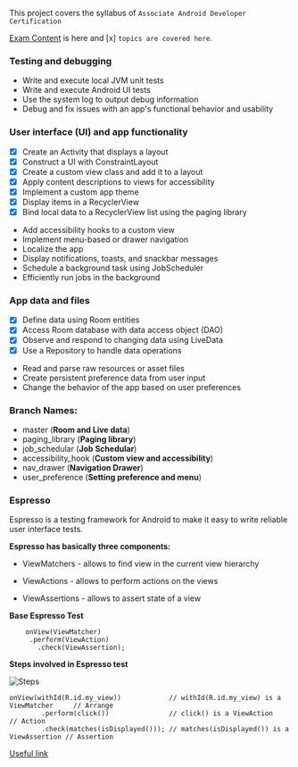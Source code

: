 This project covers the syllabus of `Associate Android Developer Certification`

[Exam Content](https://developers.google.com/training/certification/associate-android-developer/#exam-content) is here and [x] `topics are covered here`.

### Testing and debugging
- Write and execute local JVM unit tests
- Write and execute Android UI tests
- Use the system log to output debug information
- Debug and fix issues with an app's functional behavior and usability

### User interface (UI) and app functionality
- [x] Create an Activity that displays a layout
- [x] Construct a UI with ConstraintLayout
- [x] Create a custom view class and add it to a layout
- [x] Apply content descriptions to views for accessibility
- [x] Implement a custom app theme
- [x] Display items in a RecyclerView
- [x] Bind local data to a RecyclerView list using the paging library
- Add accessibility hooks to a custom view
- Implement menu-based or drawer navigation
- Localize the app
- Display notifications, toasts, and snackbar messages
- Schedule a background task using JobScheduler
- Efficiently run jobs in the background

### App data and files

- [x] Define data using Room entities
- [x] Access Room database with data access object (DAO)
- [x] Observe and respond to changing data using LiveData
- [x] Use a Repository to handle data operations
- Read and parse raw resources or asset files
- Create persistent preference data from user input
- Change the behavior of the app based on user preferences


### Branch Names:

- master (**Room and Live data**)
- paging_library (**Paging library**)
- job_schedular (**Job Schedular**)
- accessibility_hook (**Custom view and accessibility**)
- nav_drawer (**Navigation Drawer**)
- user_preference (**Setting preference and menu**)


### Espresso

Espresso is a testing framework for Android to make it easy to write reliable user interface tests.

**Espresso has basically three components:**

- ViewMatchers - allows to find view in the current view hierarchy

- ViewActions - allows to perform actions on the views

- ViewAssertions - allows to assert state of a view

**Base Espresso Test**

        onView(ViewMatcher)       
         .perform(ViewAction)     
           .check(ViewAssertion); 

**Steps involved in Espresso test**

![Steps](https://github.com/anjandebnath/ArchitectureComponent/blob/master/app/img/Espresso.jpeg)

    onView(withId(R.id.my_view))            // withId(R.id.my_view) is a ViewMatcher     // Arrange
            .perform(click())               // click() is a ViewAction                   // Action
            .check(matches(isDisplayed())); // matches(isDisplayed()) is a ViewAssertion // Assertion
            
            
 [Useful link](https://medium.com/mindorks/android-testing-part-1-espresso-basics-7219b86c862b)    
